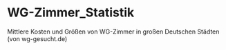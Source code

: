 # WG-Zimmer_Statistik
Mittlere Kosten und Größen von WG-Zimmer in großen Deutschen Städten (von wg-gesucht.de)
